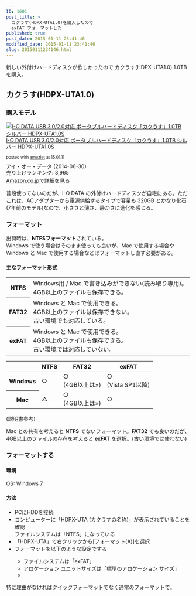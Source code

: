 ```yaml
---
ID: 1601
post_title: >
  カクうす(HDPX-UTA1.0)を購入したので
  exFAT フォーマットした
published: true
post_date: 2015-01-11 23:41:46
modified_date: 2015-01-11 23:41:46
slug: 20150111234146.html
---
```

<p>新しい外付けハードディスクが欲しかったので カクうす(HDPX-UTA1.0) 1.0TB を購入。<br />
<!--more--></p>
<h2>カクうす(HDPX-UTA1.0)</h2>
<h3>購入モデル</h3>
<div class="amazlet-box">
<div class="amazlet-image" style="float:left;margin:0px 12px 1px 0px;"><a href="http://www.amazon.co.jp/exec/obidos/ASIN/B00L2QRP22/chafuso-22/ref=nosim/" name="amazletlink" target="_blank"><img decoding="async" lazyload="lazy" src="https://images-na.ssl-images-amazon.com/images/I/51SiNkTcLXL._SL160_.jpg" alt="I-O DATA USB 3.0/2.0対応 ポータブルハードディスク「カクうす」1.0TB シルバー HDPX-UTA1.0S" style="border: none;" /></a></div>
<div class="amazlet-info" style="line-height:120%; margin-bottom: 10px">
<div class="amazlet-name" style="margin-bottom:10px;line-height:120%"><a href="http://www.amazon.co.jp/exec/obidos/ASIN/B00L2QRP22/chafuso-22/ref=nosim/" name="amazletlink" target="_blank">I-O DATA USB 3.0/2.0対応 ポータブルハードディスク「カクうす」1.0TB シルバー HDPX-UTA1.0S</a></p>
<div class="amazlet-powered-date" style="font-size:80%;margin-top:5px;line-height:120%">posted with <a href="http://www.amazlet.com/" title="amazlet" target="_blank">amazlet</a> at 15.01.11</div>
</div>
<div class="amazlet-detail">アイ・オー・データ (2014-06-30)<br />売り上げランキング: 3,965</div>
<div class="amazlet-sub-info" style="float: left;">
<div class="amazlet-link" style="margin-top: 5px"><a href="http://www.amazon.co.jp/exec/obidos/ASIN/B00L2QRP22/chafuso-22/ref=nosim/" name="amazletlink" target="_blank">Amazon.co.jpで詳細を見る</a></div>
</div>
</div>
<div class="amazlet-footer" style="clear: left"></div>
</div>
<p>普段使ってないのだが、I-O DATA の外付けハードディスクが自宅にある。ただこれは、ACアダプターから電源供給するタイプで容量も 320GB とかなり化石(7年前のモデル)なので、小ささと薄さ、静かさに進化を感じる。</p>
<h3>フォーマット</h3>
<p>出荷時は、<b>NTFSフォーマット</b>されている。<br />
Windows で使う場合はそのまま使っても良いが、Mac で使用する場合や Windows と Mac で使用する場合などはフォーマットし直す必要がある。</p>
<h4>主なフォーマット形式</h4>
<table>
<tr>
<th>NTFS</th>
<td>Windows用 / Mac で書き込みができない(読み取り専用)。<br />4GB以上のファイルも保存できる。</td>
</tr>
<tr>
<th>FAT32</th>
<td>Windows と Mac で使用できる。<br />4GB以上のファイルは保存できない。<br />古い環境でも対応している。</td>
</tr>
<tr>
<th>exFAT</th>
<td>Windows と Mac で使用できる。<br />4GB以上のファイルも保存できる。<br />古い環境では対応していない。</td>
</tr>
</table>
<table style="table-layout: fixed;">
<thead>
<tr>
<th>　</th>
<th>NTFS</th>
<th>FAT32</th>
<th>exFAT</th>
</tr>
</thead>
<tbody>
<tr>
<th>Windows</th>
<td>○</td>
<td>○<br />(4GB以上は×) </td>
<td>○<br />(Vista SP1以降) </td>
</tr>
<tr>
<th>Mac</th>
<td>△</td>
<td>○<br />(4GB以上は×) </td>
<td>○</td>
</tr>
</tbody>
</table>
<p>(説明書参考)</p>
<p>Mac との共有を考えると <b>NTFS</b> でないフォーマット。<b>FAT32</b> でも良いのだが、4GB以上のファイルの存在を考えると <b>exFAT</b> を選択。(古い環境では使わない)</p>
<h3>フォーマットする</h3>
<h4>環境</h4>
<p>OS: Windows 7</p>
<h4>方法</h4>
<ul>
<li>PCにHDDを接続</li>
<li>コンピューターに「HDPX-UTA (カクうすの名称)」が表示されていることを確認<br />ファイルシステムは「NTFS」になっている</li>
<li>「HDPX-UTA」で右クリックから[フォーマット(A)]を選択</li>
<li>フォーマットを以下のような設定でする</li>
<ul>
<li>ファイルシステムは「exFAT」</li>
<li>アロケーション ユニットサイズは「標準のアロケーション サイズ」</li>
<li><img decoding="async" lazyload="lazy" alt="" src=""></li>
</ul>
</ul>
<p>特に理由がなければクイックフォーマットでなく通常のフォーマットで。</p>